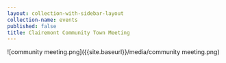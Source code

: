```yaml
---
layout: collection-with-sidebar-layout
collection-name: events
published: false
title: Clairemont Community Town Meeting
---
```

![community meeting.png]({{site.baseurl}}/media/community meeting.png)
